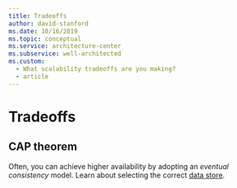 ```yaml
---
title: Tradeoffs
author: david-stanford
ms.date: 10/16/2019
ms.topic: conceptual
ms.service: architecture-center
ms.subservice: well-architected
ms.custom:
  - What scalability tradeoffs are you making?
  - article
---
```


# Tradeoffs

## CAP theorem

Often, you can achieve higher availability by adopting an _eventual consistency_ model. Learn about selecting the correct [data store](../../guide/design-principles/use-the-best-data-store.md).
